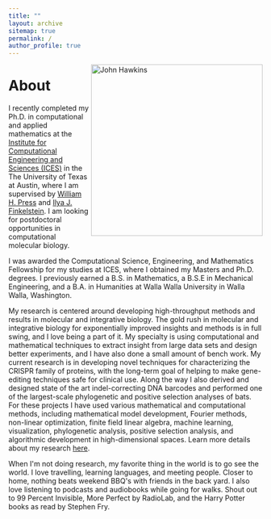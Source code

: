 ```yaml
---
title: ""
layout: archive
sitemap: true
permalink: /
author_profile: true
---
```


<img src="/assets/images/best.jpg" width="340px" alt="John Hawkins" align="right" />

# About

I recently completed my Ph.D. in computational and applied mathematics at the [Institute for
Computational Engineering and Sciences (ICES)](https://www.ices.utexas.edu/) in the The University
of Texas at Austin, where I am supervised by [William H. Press](http://www.numerical.recipes/whp)
and [Ilya J.  Finkelstein](http://www.finkelsteinlab.org). I am looking for postdoctoral
opportunities in computational molecular biology. 

I was awarded the Computational Science, Engineering, and Mathematics Fellowship for my studies at
ICES, where I obtained my Masters and Ph.D. degrees. I previously earned a B.S. in Mathematics, a
B.S.E in Mechanical Engineering, and a B.A. in Humanities at Walla Walla University in Walla Walla,
Washington.

My research is centered around developing high-throughput methods and results in molecular and
integrative biology.  The gold rush in molecular and integrative biology for exponentially improved
insights and methods is in full swing, and I love being a part of it.  My specialty is using
computational and mathematical techniques to extract insight from large data sets and design better
experiments, and I have also done a small amount of bench work. My current research is in
developing novel techniques for characterizing the CRISPR family of proteins, with the long-term
goal of helping to make gene-editing techniques safe for clinical use. Along the way I also derived
and designed state of the art indel-correcting DNA barcodes and performed one of the largest-scale
phylogenetic and positive selection analyses of bats. For these projects I have used various
mathematical and computational methods, including mathematical model development, Fourier methods,
non-linear optimization, finite field linear algebra, machine learning, visualization, phylogenetic
analysis, positive selection analysis, and algorithmic development in high-dimensional spaces.
Learn more details about my research [here](/research/).

When I'm not doing research, my favorite thing in the world is to go see the world. I love
travelling, learning languages, and meeting people. Closer to home, nothing beats weekend BBQ's
with friends in the back yard.  I also love listening to podcasts and audiobooks while going for
walks. Shout out to 99 Percent Invisible, More Perfect by RadioLab, and the Harry Potter books as
read by Stephen Fry.
